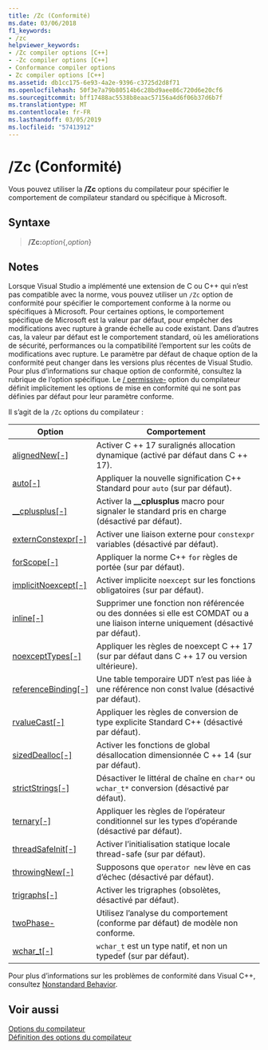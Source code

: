 ```yaml
---
title: /Zc (Conformité)
ms.date: 03/06/2018
f1_keywords:
- /zc
helpviewer_keywords:
- /Zc compiler options [C++]
- -Zc compiler options [C++]
- Conformance compiler options
- Zc compiler options [C++]
ms.assetid: db1cc175-6e93-4a2e-9396-c3725d2d8f71
ms.openlocfilehash: 50f3e7a79b80514b6c28bd9aee86c720d6e20cf6
ms.sourcegitcommit: bff17488ac5538b8eaac57156a4d6f06b37d6b7f
ms.translationtype: MT
ms.contentlocale: fr-FR
ms.lasthandoff: 03/05/2019
ms.locfileid: "57413912"
---
```

# <a name="zc-conformance"></a>/Zc (Conformité)

Vous pouvez utiliser la **/Zc** options du compilateur pour spécifier le comportement de compilateur standard ou spécifique à Microsoft.

## <a name="syntax"></a>Syntaxe

> **/Zc:**_option_{,_option_}

## <a name="remarks"></a>Notes

Lorsque Visual Studio a implémenté une extension de C ou C++ qui n’est pas compatible avec la norme, vous pouvez utiliser un `/Zc` option de conformité pour spécifier le comportement conforme à la norme ou spécifiques à Microsoft. Pour certaines options, le comportement spécifique de Microsoft est la valeur par défaut, pour empêcher des modifications avec rupture à grande échelle au code existant. Dans d’autres cas, la valeur par défaut est le comportement standard, où les améliorations de sécurité, performances ou la compatibilité l’emportent sur les coûts de modifications avec rupture. Le paramètre par défaut de chaque option de la conformité peut changer dans les versions plus récentes de Visual Studio. Pour plus d’informations sur chaque option de conformité, consultez la rubrique de l’option spécifique. Le [/ permissive-](permissive-standards-conformance.md) option du compilateur définit implicitement les options de mise en conformité qui ne sont pas définies par défaut pour leur paramètre conforme.

Il s’agit de la `/Zc` options du compilateur :

|Option|Comportement|
|---|---|
|[alignedNew\[-\]](zc-alignednew.md)|Activer C ++ 17 suralignés allocation dynamique (activé par défaut dans C ++ 17).|
|[auto\[-\]](zc-auto-deduce-variable-type.md)|Appliquer la nouvelle signification C++ Standard pour `auto` (sur par défaut).|
|[__cplusplus\[-\]](zc-cplusplus.md)|Activer la **__cplusplus** macro pour signaler le standard pris en charge (désactivé par défaut).|
|[externConstexpr\[-\]](zc-externconstexpr.md)|Activer une liaison externe pour `constexpr` variables (désactivé par défaut).|
|[forScope\[-\]](zc-forscope-force-conformance-in-for-loop-scope.md)|Appliquer la norme C++ `for` règles de portée (sur par défaut).|
|[implicitNoexcept\[-\]](zc-implicitnoexcept-implicit-exception-specifiers.md)|Activer implicite `noexcept` sur les fonctions obligatoires (sur par défaut).|
|[inline\[-\]](zc-inline-remove-unreferenced-comdat.md)|Supprimer une fonction non référencée ou des données si elle est COMDAT ou a une liaison interne uniquement (désactivé par défaut).|
|[noexceptTypes\[-\]](zc-noexcepttypes.md)|Appliquer les règles de noexcept C ++ 17 (sur par défaut dans C ++ 17 ou version ultérieure).|
|[referenceBinding\[-\]](zc-referencebinding-enforce-reference-binding-rules.md)|Une table temporaire UDT n’est pas liée à une référence non const lvalue (désactivé par défaut).|
|[rvalueCast\[-\]](zc-rvaluecast-enforce-type-conversion-rules.md)|Appliquer les règles de conversion de type explicite Standard C++ (désactivé par défaut).|
|[sizedDealloc\[-\]](zc-sizeddealloc-enable-global-sized-dealloc-functions.md)|Activer les fonctions de global désallocation dimensionnée C ++ 14 (sur par défaut).|
|[strictStrings\[-\]](zc-strictstrings-disable-string-literal-type-conversion.md)|Désactiver le littéral de chaîne en `char*` ou `wchar_t*` conversion (désactivé par défaut).|
|[ternary\[-\]](zc-ternary.md)|Appliquer les règles de l’opérateur conditionnel sur les types d’opérande (désactivé par défaut).|
|[threadSafeInit\[-\]](zc-threadsafeinit-thread-safe-local-static-initialization.md)|Activer l’initialisation statique locale thread-safe (sur par défaut).|
|[throwingNew\[-\]](zc-throwingnew-assume-operator-new-throws.md)|Supposons que `operator new` lève en cas d’échec (désactivé par défaut).|
|[trigraphs\[-\]](zc-trigraphs-trigraphs-substitution.md)|Activer les trigraphes (obsolètes, désactivé par défaut).|
|[twoPhase-](zc-twophase.md)|Utilisez l’analyse du comportement (conforme par défaut) de modèle non conforme.|
|[wchar_t\[-\]](zc-wchar-t-wchar-t-is-native-type.md)|`wchar_t` est un type natif, et non un typedef (sur par défaut).|

Pour plus d’informations sur les problèmes de conformité dans Visual C++, consultez [Nonstandard Behavior](../../cpp/nonstandard-behavior.md).

## <a name="see-also"></a>Voir aussi

[Options du compilateur](compiler-options.md)<br/>
[Définition des options du compilateur](setting-compiler-options.md)

